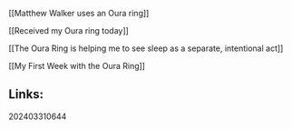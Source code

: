 
[[Matthew Walker uses an Oura ring]]

[[Received my Oura ring today]]

[[The Oura Ring is helping me to see sleep as a separate, intentional act]]

[[My First Week with the Oura Ring]]

## Links:



202403310644